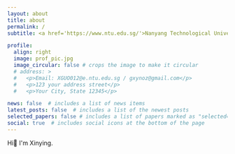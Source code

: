 ```yaml
---
layout: about
title: about
permalink: /
subtitle: <a href='https://www.ntu.edu.sg/'>Nanyang Technological University</a>. Undergraduate @ <a href='https://www.ntu.edu.sg/education/undergraduate-programme/bachelor-of-engineering-in-information-engineering-and-media-iem'>Information Engineering & Media</a>

profile:
  align: right
  image: prof_pic.jpg
  image_circular: false # crops the image to make it circular
  # address: >
  #   <p>Email: XGUO012@e.ntu.edu.sg / gxynoz@gmail.com</p>
  #   <p>123 your address street</p>
  #   <p>Your City, State 12345</p>

news: false  # includes a list of news items
latest_posts: false  # includes a list of the newest posts
selected_papers: false # includes a list of papers marked as "selected={true}"
social: true  # includes social icons at the bottom of the page
---
```


Hi👋 I'm Xinying.
